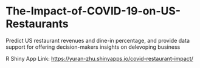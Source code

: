 # The-Impact-of-COVID-19-on-US-Restaurants

Predict US restaurant revenues and dine-in percentage, and provide data support for offering decision-makers insights on delevoping business

R Shiny App Link: https://yuran-zhu.shinyapps.io/covid-restaurant-impact/
